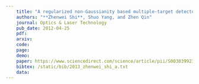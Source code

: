 ```yaml
---
    title: "A regularized non-Gaussianity based multiple-target detector for hyperspectral images"
    authors: "**Zhenwei Shi**, Shuo Yang, and Zhen Qin"
    journal: Optics & Laser Technology
    pub_date: 2012-04-25
    pdf: 
    arxiv: 
    code: 
    page: 
    demo: 
    paper: https://www.sciencedirect.com/science/article/pii/S0030399212001971
    bibtex: /static/bib/2013_zhenwei_shi_a.txt
    data:
---
```

    